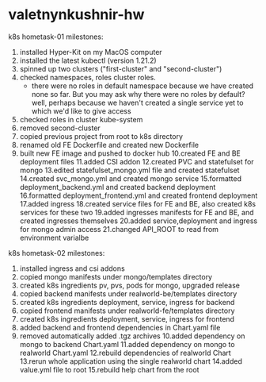 # valetnynkushnir-hw

k8s hometask-01 milestones:
1. installed Hyper-Kit on my MacOS computer
2. installed the latest kubectl (version 1.21.2)
3. spinned up two clusters ("first-cluster" and "second-cluster")
4. checked namespaces, roles cluster roles.
	* there were no roles in default namespace because we have created none so far. But you may ask why there were no roles by default? well, perhaps because we haven't created a single service yet to which we'd like to give access
5. checked roles in cluster kube-system
6. removed second-cluster
7. copied previous project from root to k8s directory
8. renamed old FE Dockerfile and created new Dockerfile
9. built new FE image and pushed to docker hub
10.created FE and BE deployment files
11.added CSI addon
12.created PVC and statefulset for mongo
13.edited statefulset_mongo.yml file and created statefulset
14.created svc_mongo.yml and created mongo service
15.formatted deployment_backend.yml and created backend deployment
16.formatted deployment_frontend.yml and created frontend deployment
17.added ingress
18.created service files for FE and BE, also created k8s services for these two
19.added ingresses manifests for FE and BE, and created ingresses themselves
20.added service,deployment and ingress for mongo admin access
21.changed API_ROOT to read from environment varialbe

k8s hometask-02 milestones:
1. installed ingress and csi addons
2. copied mongo manifests under mongo/templates directory
3. created k8s ingredients pv, pvs, pods for mongo, upgraded release
4. copied backend manifests under realworld-be/templates directory
5. created k8s ingredients deployment, service, ingress for backend
6. copied frontend manifests under realworld-fe/templates directory
7. created k8s ingredients deployment, service, ingress for frontend
8. added backend and frontend dependencies in Chart.yaml file
9. removed automatically added .tgz archives
10.added dependency on mongo to backend Chart.yaml
11.added dependency on mongo to realworld Chart.yaml
12.rebuild dependencies of realworld Chart
13.rerun whole application using the single realworld chart
14.added value.yml file to root
15.rebuild help chart from the root
